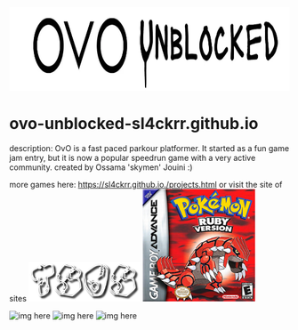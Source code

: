 <img src="./ovo-unblocked-game-logo.webp" alt="img here" class="img-fluid" width="900px" height="150px" id="logo">

# ovo-unblocked-sl4ckrr.github.io
description: OvO is a fast paced parkour platformer. It started as a fun game jam entry, but it is now a popular speedrun game with a very active community.
created by Ossama 'skymen' Jouini :)

more games here:
<a>https://sl4ckrr.github.io./projects.html
or visit the site of sites
<img src="tsos.png" alt="img here" class="img-fluid" width="40%" height="40%" id="logo">
<img src="ruby.jpg" alt="img here" class="img-fluid" width="40%" height="40%" id="logo">

<img src="" alt="img here" class="img-fluid" width="900px" height="150px" id="logo">
<img src="" alt="img here" class="img-fluid" width="900px" height="150px" id="logo">
<img src="" alt="img here" class="img-fluid" width="900px" height="150px" id="logo">
